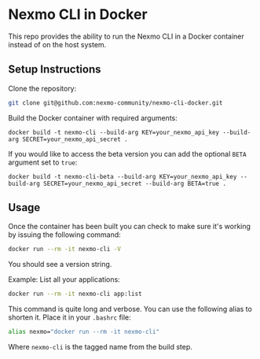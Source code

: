 # Nexmo CLI in Docker

This repo provides the ability to run the Nexmo CLI in a Docker container instead of on the host system.

## Setup Instructions

Clone the repository:

```bash
git clone git@github.com:nexmo-community/nexmo-cli-docker.git
```

Build the Docker container with required arguments:

```
docker build -t nexmo-cli --build-arg KEY=your_nexmo_api_key --build-arg SECRET=your_nexmo_api_secret .
```

If you would like to access the beta version you can add the optional `BETA` argument set to `true`:

```
docker build -t nexmo-cli-beta --build-arg KEY=your_nexmo_api_key --build-arg SECRET=your_nexmo_api_secret --build-arg BETA=true .
```

## Usage

Once the container has been built you can check to make sure it's working by issuing the following command:

```bash
docker run --rm -it nexmo-cli -V
```

You should see a version string.

Example: List all your applications:

```bash
docker run --rm -it nexmo-cli app:list
```

This command is quite long and verbose. You can use the following alias to shorten it. Place it in your `.bashrc` file:

```bash
alias nexmo="docker run --rm -it nexmo-cli"
```

Where `nexmo-cli` is the tagged name from the build step.
